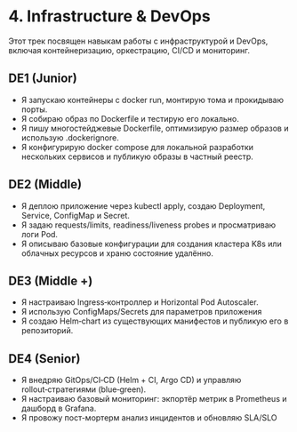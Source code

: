 # 4. Infrastructure & DevOps

Этот трек посвящен навыкам работы с инфраструктурой и DevOps, включая контейнеризацию, оркестрацию, CI/CD и мониторинг.

## DE1 (Junior)
- Я запускаю контейнеры с docker run, монтирую тома и прокидываю порты.
- Я собираю образ по Dockerfile и тестирую его локально.
- Я пишу многостейджевые Dockerfile, оптимизирую размер образов и использую .dockerignore.
- Я конфигурирую docker compose для локальной разработки нескольких сервисов и публикую образы в частный реестр.

## DE2 (Middle)
- Я деплою приложение через kubectl apply, создаю Deployment, Service, ConfigMap и Secret.
- Я задаю requests/limits, readiness/liveness probes и просматриваю логи Pod.
- Я описываю базовые конфигурации для создания кластера K8s или облачных ресурсов и храню состояние удалённо.

## DE3 (Middle +)
- Я настраиваю Ingress‑контроллер и Horizontal Pod Autoscaler.
- Я использую ConfigMaps/Secrets для параметров приложения
- Я создаю Helm‑chart из существующих манифестов и публикую его в репозиторий.

## DE4 (Senior)
- Я внедряю GitOps/CI‑CD (Helm + CI, Argo CD) и управляю rollout‑стратегиями (blue‑green).
- Я настраиваю базовый мониторинг: экпортёр метрик в Prometheus и дашборд в Grafana.
- Я провожу пост-мортерм анализ инцидентов и обновляю SLA/SLO 